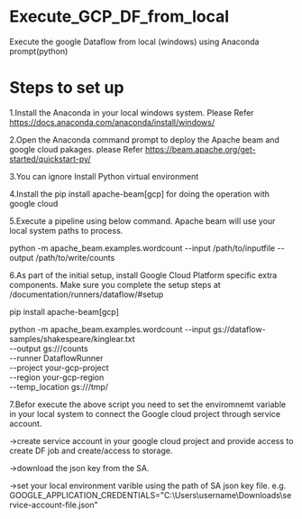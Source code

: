 # Execute_GCP_DF_from_local
Execute the google Dataflow from local (windows) using Anaconda prompt(python)


# Steps to set up 
1.Install the Anaconda in your local windows system. Please Refer https://docs.anaconda.com/anaconda/install/windows/

2.Open the Anaconda command prompt to deploy the Apache beam and google cloud pakages. please Refer https://beam.apache.org/get-started/quickstart-py/

3.You can ignore Install Python virtual environment

4.Install the pip install apache-beam[gcp] for doing the operation with google cloud

5.Execute a pipeline using below command. Apache beam will use your local system paths to process.

python -m apache_beam.examples.wordcount --input /path/to/inputfile --output /path/to/write/counts

6.As part of the initial setup, install Google Cloud Platform specific extra components. Make sure you
  complete the setup steps at /documentation/runners/dataflow/#setup
  
  pip install apache-beam[gcp]
  
python -m apache_beam.examples.wordcount --input gs://dataflow-samples/shakespeare/kinglear.txt \
                                         --output gs://<your-gcs-bucket>/counts \
                                         --runner DataflowRunner \
                                         --project your-gcp-project \
                                         --region your-gcp-region \
                                         --temp_location gs://<your-gcs-bucket>/tmp/
  
 7.Befor execute the above script you need to set the enviromnemt variable in your local system to connect the Google cloud project through service account.
  
  ->create service account in your google cloud project and provide access to create DF job and create/access to storage.
  
  ->download the json key from the SA.
  
  ->set your local environment varible using the path of SA json key file. e.g.   GOOGLE_APPLICATION_CREDENTIALS="C:\Users\username\Downloads\service-account-file.json"
  

